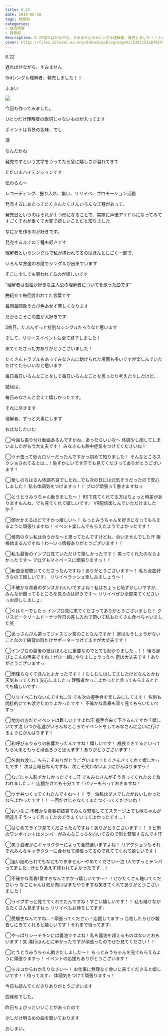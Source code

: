 ```yaml
---
title: 8.22
date: 2018-08-30
tags: 西條和
categories: 
- 成员博客
- 西條和
description: 8.22遅ればせながら、すみません3rdシングル理解者、発売しました！！ふぁい今回も作ってみました。...
cover: https://files.227wiki.eu.org/d/Backup/Blog/nagomi/538c153a0703473e648c7f23d44c7.jpg 
---
```














8.22





遅ればせながら、すみません










3rdシングル理解者、発売しました！！








ふぁい


![](https://files.227wiki.eu.org/d/Backup/Blog/nagomi/538c153a0703473e648c7f23d44c7.jpg)









今回も作ってみました。






ひとつだけ理解者の歌詞じゃないものが入ってます












ポイントは背景の色味、でし









理














なんだかね










発売ですという文字をうってたら急に嬉しさが溢れてきて







ただいまハイテンションです









伝わらん〜

























レコーディング、振り入れ、集い、リリイベ、プロモーション活動














発売するにあたってたくさんたくさんいろんな工程があって、










発売日というのはそれが１つ形になることで、実際に声優アイドルになってみてすごくそれが重くて大変で嬉しいことだと知りました










なにかを作るのが好きです。












発売するまでの工程も好きです











理解者というシングルで私が携われてるのはほんとにごく一部で、






いろんな方達のお陰でシングルが出来ています







そこに少しでも関われてるのが嬉しいです














“理解者は孤独が好きな主人公の理解者についてを歌った曲です”











曲紹介で毎回言われてた言葉です















毎回毎回歌うたび色あせず苦しくなります















だからこそこの曲が大好きです















3枚目、たぶんずっと特別なシングルだろうなと思います























そして、リリースイベントも全て終了しました！











来てくださった方ありがとうございました！












たくさんトラブルもあってみなさんに助けられた場面も多いですが楽しんでいただけてたらいいなと思います













毎日毎日いろんなことをして毎日いろんなことを思ったり考えたりしたけど、










結局は、







毎日みなさんと会えて嬉しかったです。












それに尽きます













理解者、ずっと大事にします











おはなしたいむ




◯今回も振り付け動画あるんですかね、あったらいいな〜
体調少し崩してしまいましたがもう大丈夫です！
みなさんも熱中症気をつけてくださいね！




◯ツナ缶って低カロリーだったんですかっ初めて知りました！
そんなところスクショされてるとは…！恥ずかしいです汗でも見てくださってありがとうございます！






◯愛しのちはるん体調不良でしたね…でも次の日には元気そうだったので安心しました！
私も体調気をつけますっ！！
ブログ頑張って書きますねっ






◯とうとうみうちゃん動きました〜！
BSで見てくれてる方はちょっと時差がありますもんね、でも見てくれて嬉しいです♩
VR配信楽しんでいただけましたか？






◯頭かかえるほどですかっ嬉しい〜！
もっとみうちゃんを好きになってもらえるように頑張りますね！
イベント楽しんでもらえたようでよかったです！






◯焼肉のタレ私は合うかな〜と思ってたんですけどね、合いませんでした汗
相棒始まるんですね！わーいっ情報ありがとうございます！！







◯私も最後のインプロ見ていただけて嬉しかったです！
笑ってくれたのならよかったです〜
ブログもマイペースに頑張りますっ！！





◯新曲全部聴いてくださったんですね！ありがとうございます〜！
私も全曲好きなので嬉しいです♩
リリイベラッシュ楽しみましょう〜！





◯不確かな青春のダンスかわいいですよね！私はちょっと恥ずかしいですが、みんなが踊ってるところを見るのは好きです〜
リリイベぜひ全部来てくださいっお話ししましょ♩







◯ぐはぐーでしたっ
インプロ見に来てくださってありがとうございました！
クリスピークリームドーナツ昨日の差し入れで頂いて私もたくさん食べちゃいました笑







◯あっさんぴん茶ってジャスミン茶のことなんですか！
足はもうしょうがないことなので練習の時だけサポーターつけてますが大丈夫です！






◯インプロの最後の紙はほんとに重要なのでとても助かりました…！！
後ろ足ぴょこんの再来ですね！ぜひ一緒にやりましょうっえへ
足は大丈夫です！ありがとうございますっ







◯雨降らなくてほんとよかったです！！むしむしはしてましたけどなんとかお天気もってくれて安心しましたっ
理解者かっこよかったと言ってもらえるととても嬉しいです♩






◯リリイベこれないんですね…泣
でも次の握手会を楽しみにしてます！
名刺も間接的にでも渡せたのでよかったです！
不確かな青春も早く見てもらいたいですっ





◯地方の方だとイベントは難しいですよね汗
握手会来て下さるんですか？嬉しいです泣
いつか私達がいろんなところでイベントをしてみなさんに会いに行けるようにがんばります！






◯和呼びるりるりの影響だったんですね！嬉しいです！
成長できてるといってもらえるともっと頑張ろうと思えます！ありがとうございます！







◯名刺お渡しこちらこそありがとうございます！たくさんきてくれて嬉しかったです！
次は土曜日なんですね、次こそ笑わないようにがんばりますっ！





◯なごにゃん恥ずかしかったです…汗
でもみなさんがそう言ってくれたので救われました…！
応援だけでも十分です！パワーもらっておきますね！




◯ツナ丼つくってくれたんですね〜！！
ラー油私はダメでしたがおいしかったならよかったです！！
一回だけじゃなくてまたつくってくださいね！




◯おつなご
不確かな青春初披露でみんな緊張しててステージ上でも萌ちゃんが間違えそう〜って言ってたのでうまくいってよかったです…！




◯はじめてライブ見てくださったんですね！ありがとうございます！！
サビ前のワンポイントはメンバーがみんなこっちを向いてるので割と緊張するんです汗





◯笑う姿確かにキャラクターによって全然違いますよね！
リアクションもそれぞれみんなキャラクターに合わせて頑張ってるので見ててくれて嬉しいです！






◯追い詰められてもなにもできません〜やめてください〜泣
1人でずっとテンパってました…汗とりあえず終われてよかったです…！




◯不確かな青春1番すきなんですかっ嬉しいです〜！！ぜひたくさん聴いてくださいっ
なごにゃんは気が向けばまたやりますね笑きてくれてありがとうございました！




◯ライブずっと見ててくれてたんですね！すごい嬉しいです！！
私も踊りながらたくさん見ますねっ
リリイベもお待ちしてます♩





◯受験生なんですね…！頑張ってください！応援してますっ
合格したらぜひ報告しにきてくれると嬉しいです！それまで待ってます♩




◯やっぱりシーチキンには醤油ですよね！私も醤油を超えるものはないとおもいます！笑
滝行ほんとに辛かったですが頑張ったのでぜひ見てください！！




◯とうとうみうちゃん動きだしました〜！
もっとみうちゃんを見てもらえるように頑張りますっ！
イベントの応援もありがとうございます！





◯トルコからおかえりなさい〜！
お仕事に無理なく会いに来てくださると嬉しいです！！待ってます♩
体調気をつけて頑張りますっ！







今日も読んでくださりありがとうございます












西條和でした。








昨日ちょぴっといいことがあったので










少しだけ明るめの曲を聴いております







おしまい。


